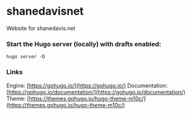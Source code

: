 # shanedavisnet
Website for shanedavis.net

### Start the Hugo server (locally) with drafts enabled:
```
hugo server -D
```

### Links
Engine: [https://gohugo.io/](https://gohugo.io/)
Documentation: [https://gohugo.io/documentation/](https://gohugo.io/documentation/)
Theme: [https://themes.gohugo.io/hugo-theme-m10c/](https://themes.gohugo.io/hugo-theme-m10c/)
